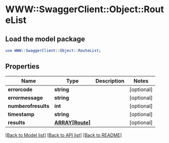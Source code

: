 # WWW::SwaggerClient::Object::RouteList

## Load the model package
```perl
use WWW::SwaggerClient::Object::RouteList;
```

## Properties
Name | Type | Description | Notes
------------ | ------------- | ------------- | -------------
**errorcode** | **string** |  | [optional] 
**errormessage** | **string** |  | [optional] 
**numberofresults** | **int** |  | [optional] 
**timestamp** | **string** |  | [optional] 
**results** | [**ARRAY[Route]**](Route.md) |  | [optional] 

[[Back to Model list]](../README.md#documentation-for-models) [[Back to API list]](../README.md#documentation-for-api-endpoints) [[Back to README]](../README.md)


